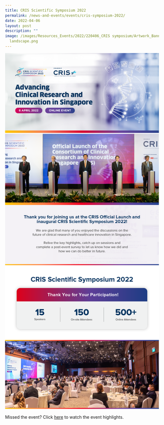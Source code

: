 ```yaml
---
title: CRIS Scientific Symposium 2022
permalink: /news-and-events/events/cris-symposium-2022/
date: 2022-04-06
layout: post
description: ""
image: /images/Resources_Events/2022/220406_CRIS symposium/Artwork_Banner -
  landscape.png
---
```


![](/images/Resources_Events/2022/220406_CRIS%20symposium/Artwork_Banner%20-%20landscape.png)
![](/images/Resources_Events/2022/220406_CRIS%20symposium/01%20-%20Body.png)

Missed the event? Click [here](https://www.youtube.com/watch?v=7J_hjMNsb1w&list=PLtlj1-m4_fngtlUUyeAczHLXlCe5K0sCH) to watch the event highlights.